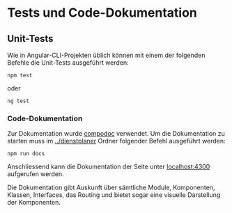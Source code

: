 # Tests und Code-Dokumentation

## Unit-Tests
Wie in Angular-CLI-Projekten üblich können mit einem der folgenden Befehle die Unit-Tests ausgeführt werden:
```
npm test
```
oder
```
ng test
```

### Code-Dokumentation
Zur Dokumentation wurde [compodoc](https://github.com/compodoc/compodoc) verwendet. Um die Dokumentation zu starten muss im [../dienstplaner](../dienstplaner) Ordner folgender Befehl ausgeführt werden:
```
npm run docs
```
Anschliessend kann die Dokumentation der Seite unter [localhost:4300](http://localhost:4300) aufgerufen werden.

Die Dokumentation gibt Auskunft über sämtliche Module, Komponenten, Klassen, Interfaces, das Routing und bietet sogar eine visuelle Darstellung der Komponenten.
